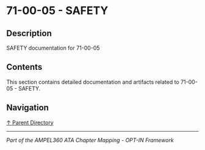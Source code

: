 # 71-00-05 - SAFETY

## Description

SAFETY documentation for 71-00-05

## Contents

This section contains detailed documentation and artifacts related to 71-00-05 - SAFETY.

## Navigation

[↑ Parent Directory](../README.md)

---

*Part of the AMPEL360 ATA Chapter Mapping - OPT-IN Framework*
